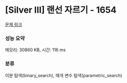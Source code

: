 # [Silver III] 랜선 자르기 - 1654 

[문제 링크](https://www.acmicpc.net/problem/1654) 

### 성능 요약

메모리: 30860 KB, 시간: 116 ms

### 분류

이분 탐색(binary_search), 매개 변수 탐색(parametric_search)

